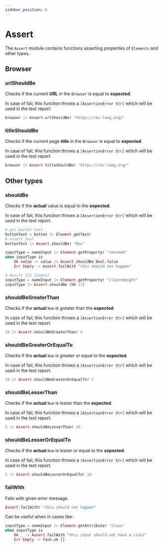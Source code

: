 ```yaml
---
sidebar_position: 6
---
```


# Assert

The `Assert` module contains functions asserting properties of `Elements` and other types.

## Browser

### urlShouldBe

Checks if the current **URL** in the `Browser` is equal to **expected**.

In case of fail, this function throws a `[AssertionError Str]` which will be used in the test report.

```elixir
browser |> Assert.urlShouldBe! "https://roc-lang.org/"
```

### titleShouldBe

Checks if the current page **title** in the `Browser` is equal to **expected**.

In case of fail, this function throws a `[AssertionError Str]` which will be used in the test report.

```elixir
browser |> Assert.titleShouldBe! "https://roc-lang.org/"
```

## Other types

### shouldBe

Checks if the **actual** value is equal to the **expected**.

In case of fail, this function throws a `[AssertionError Str]` which will be used in the test report.

```elixir
# get button text
buttonText = button |> Element.getText!
# assert text
buttonText |> Assert.shouldBe! "Roc"
```

```elixir
inputType = nameInput |> Element.getProperty! "checked"
when inputType is
    Ok value -> value |> Assert.shouldBe Bool.false
    Err Empty -> Assert.failWith "this should not happen"
```

```elixir
# Result I32 [Empty]
inputType = nameInput |> Element.getProperty! "clientHeight"
inputType |> Assert.shouldBe (Ok 17)
```

### shouldBeGreaterThan

Checks if the **actual** `Num` is greater than the **expected**.

In case of fail, this function throws a `[AssertionError Str]` which will be used in the test report.

```elixir
10 |> Assert.shouldBeGreaterThan! 5
```

### shouldBeGreaterOrEqualTo

Checks if the **actual** `Num` is greater or equal to the **expected**.

In case of fail, this function throws a `[AssertionError Str]` which will be used in the test report.

```elixir
10 |> Assert.shouldBeGreaterOrEqualTo! 5
```

### shouldBeLesserThan

Checks if the **actual** `Num` is lesser than the **expected**.

In case of fail, this function throws a `[AssertionError Str]` which will be used in the test report.

```elixir
5 |> Assert.shouldBeLesserThan! 10
```

### shouldBeLesserOrEqualTo

Checks if the **actual** `Num` is lesser or equal to the **expected**.

In case of fail, this function throws a `[AssertionError Str]` which will be used in the test report.

```elixir
5 |> Assert.shouldBeLesserOrEqualTo! 10
```

### failWith

Fails with given error message.

```elixir
Assert.failWith! "this should not happen"
```

Can be useful when in cases like:

```elixir
inputType = nameInput |> Element.getAttribute! "class"
when inputType is
    Ok _ -> Assert.failWith "this input should not have a class"
    Err Empty -> Task.ok {}
```
